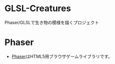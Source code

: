 # GLSL-Creatures
Phaser/GLSLで生き物の模様を描くプロジェクト

# Phaser
- [Phaser](https://phaser.io)はHTML5用ブラウザゲームライブラリです。

